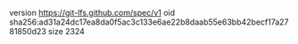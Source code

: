 version https://git-lfs.github.com/spec/v1
oid sha256:ad31a24dc17ea8da0f5ac3c133e6ae22b8daab55e63bb42becf17a2781850d23
size 2324
